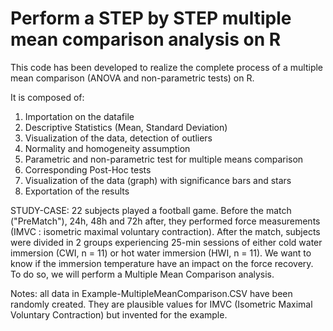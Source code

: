 # Perform a STEP by STEP multiple mean comparison analysis on R
This code has been developed to realize the complete process of a multiple mean comparison (ANOVA and non-parametric tests) on R.

It is composed of: 

  1. Importation on the datafile
  2. Descriptive Statistics (Mean, Standard Deviation)
  3. Visualization of the data, detection of outliers
  4. Normality and homogeneity assumption 
  5. Parametric and non-parametric test for multiple means comparison
  6. Corresponding Post-Hoc tests 
  7. Visualization of the data (graph) with significance bars and stars
  8. Exportation of the results

STUDY-CASE: 
22 subjects played a football game. Before the match ("PreMatch"), 24h, 48h and 72h after, they performed force measurements (IMVC : isometric maximal voluntary contraction). After the match, subjects were divided in 2 groups experiencing 25-min sessions of either cold water immersion (CWI, n = 11) or hot water immersion (HWI, n = 11). We want to know if the immersion temperature have an impact on the force recovery. To do so, we will perform a Multiple Mean Comparison analysis. 

Notes: all data in Example-MultipleMeanComparison.CSV have been randomly created. They are plausible values for IMVC (Isometric Maximal Voluntary Contraction) but invented for the example. 
